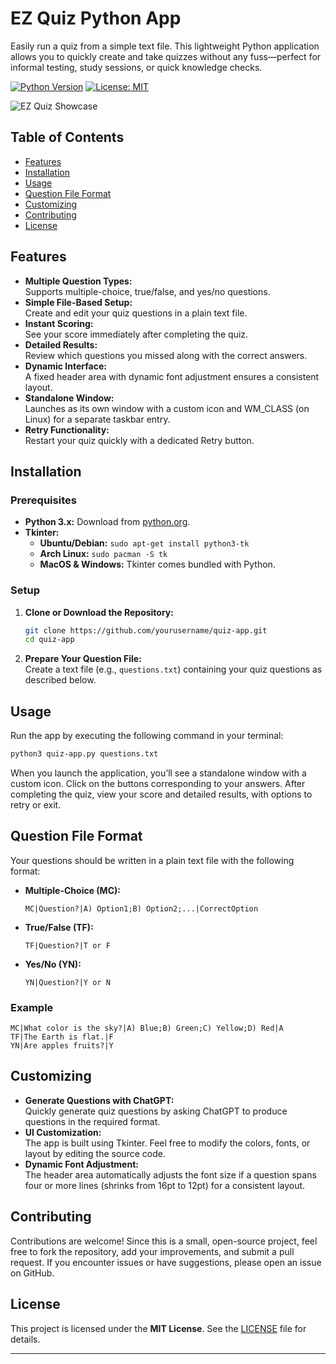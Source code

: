 # EZ Quiz Python App

Easily run a quiz from a simple text file. This lightweight Python application allows you to quickly create and take quizzes without any fuss—perfect for informal testing, study sessions, or quick knowledge checks.

[![Python Version](https://img.shields.io/badge/Python-3.x-blue.svg)](https://www.python.org/downloads/)
[![License: MIT](https://img.shields.io/badge/License-MIT-green.svg)](LICENSE)

![EZ Quiz Showcase](assets/EZ_Quiz_Showcase.gif)


## Table of Contents

- [Features](#features)
- [Installation](#installation)
- [Usage](#usage)
- [Question File Format](#question-file-format)
- [Customizing](#customizing)
- [Contributing](#contributing)
- [License](#license)

## Features

- **Multiple Question Types:**  
  Supports multiple-choice, true/false, and yes/no questions.
- **Simple File-Based Setup:**  
  Create and edit your quiz questions in a plain text file.
- **Instant Scoring:**  
  See your score immediately after completing the quiz.
- **Detailed Results:**  
  Review which questions you missed along with the correct answers.
- **Dynamic Interface:**  
  A fixed header area with dynamic font adjustment ensures a consistent layout.
- **Standalone Window:**  
  Launches as its own window with a custom icon and WM_CLASS (on Linux) for a separate taskbar entry.
- **Retry Functionality:**  
  Restart your quiz quickly with a dedicated Retry button.

## Installation

### Prerequisites

- **Python 3.x:** Download from [python.org](https://www.python.org/downloads/).
- **Tkinter:**  
  - **Ubuntu/Debian:** `sudo apt-get install python3-tk`
  - **Arch Linux:** `sudo pacman -S tk`
  - **MacOS & Windows:** Tkinter comes bundled with Python.

### Setup

1. **Clone or Download the Repository:**

   ```bash
   git clone https://github.com/yourusername/quiz-app.git
   cd quiz-app
   ```

2. **Prepare Your Question File:**  
   Create a text file (e.g., `questions.txt`) containing your quiz questions as described below.

## Usage

Run the app by executing the following command in your terminal:

```bash
python3 quiz-app.py questions.txt
```

When you launch the application, you’ll see a standalone window with a custom icon. Click on the buttons corresponding to your answers. After completing the quiz, view your score and detailed results, with options to retry or exit.

## Question File Format

Your questions should be written in a plain text file with the following format:

- **Multiple-Choice (MC):**  
  ```
  MC|Question?|A) Option1;B) Option2;...|CorrectOption
  ```
- **True/False (TF):**  
  ```
  TF|Question?|T or F
  ```
- **Yes/No (YN):**  
  ```
  YN|Question?|Y or N
  ```

### Example

```
MC|What color is the sky?|A) Blue;B) Green;C) Yellow;D) Red|A
TF|The Earth is flat.|F
YN|Are apples fruits?|Y
```

## Customizing

- **Generate Questions with ChatGPT:**  
  Quickly generate quiz questions by asking ChatGPT to produce questions in the required format.
- **UI Customization:**  
  The app is built using Tkinter. Feel free to modify the colors, fonts, or layout by editing the source code.
- **Dynamic Font Adjustment:**  
  The header area automatically adjusts the font size if a question spans four or more lines (shrinks from 16pt to 12pt) for a consistent layout.

## Contributing

Contributions are welcome! Since this is a small, open-source project, feel free to fork the repository, add your improvements, and submit a pull request. If you encounter issues or have suggestions, please open an issue on GitHub.

## License

This project is licensed under the **MIT License**. See the [LICENSE](LICENSE) file for details.

---
